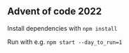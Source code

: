 ## Advent of code 2022

Install dependencies with `npm install`

Run with e.g. `npm start --day_to_run=1` 